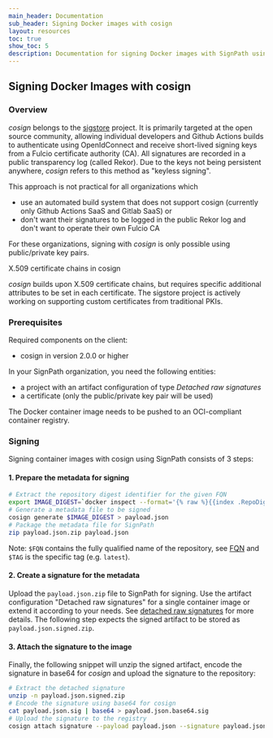 ```yaml
---
main_header: Documentation
sub_header: Signing Docker images with cosign
layout: resources
toc: true
show_toc: 5
description: Documentation for signing Docker images with SignPath using cosign
---
```


## Signing Docker Images with cosign

### Overview

_cosign_ belongs to the [sigstore](https://www.sigstore.dev/) project. It is primarily targeted at the open source community, allowing individual developers and Github Actions builds to authenticate using OpenIdConnect and receive short-lived signing keys from a Fulcio certificate authority (CA). All signatures are recorded in a public transparency log (called Rekor). Due to the keys not being persistent anywhere, _cosign_ refers to this method as "keyless signing".

This approach is not practical for all organizations which
* use an automated build system that does not support cosign (currently only Github Actions SaaS and Gitlab SaaS) or
* don't want their signatures to be logged in the public Rekor log and don't want to operate their own Fulcio CA

For these organizations, signing with _cosign_ is only possible using public/private key pairs.

<div class="panel info" markdown="1">
<div class="panel-header">X.509 certificate chains in cosign</div>

_cosign_ builds upon X.509 certificate chains, but requires specific additional attributes to be set in each certificate. The sigstore project is actively working on supporting custom certificates from traditional PKIs.

</div>

### Prerequisites

Required components on the client: 
* cosign in version 2.0.0 or higher

In your SignPath organization, you need the following entities:
* a project with an artifact configuration of type _Detached raw signatures_
* a certificate (only the public/private key pair will be used)

The Docker container image needs to be pushed to an OCI-compliant container registry.

### Signing

Signing container images with cosign using SignPath consists of 3 steps:

#### 1. Prepare the metadata for signing

~~~ bash
# Extract the repository digest identifier for the given FQN
export IMAGE_DIGEST=`docker inspect --format='{% raw %}{{index .RepoDigests 0}}{% endraw %}' "$FQN:$TAG"`
# Generate a metadata file to be signed
cosign generate $IMAGE_DIGEST > payload.json
# Package the metadata file for SignPath
zip payload.json.zip payload.json
~~~

Note: `$FQN` contains the fully qualified name of the repository, see [FQN](#fqn) and `$TAG` is the specific tag (e.g. `latest`).

#### 2. Create a signature for the metadata

Upload the `payload.json.zip` file to SignPath for signing. Use the artifact configuration "Detached raw signatures" for a single container image or extend it according to your needs. See [detached raw signatures](/documentation/artifact-configuration#detached-raw-signatures') for more details. The following step expects the signed artifact to be stored as `payload.json.signed.zip`.

#### 3. Attach the signature to the image

Finally, the following snippet will unzip the signed artifact, encode the signature in base64 for _cosign_ and upload the signature to the repository:

~~~ bash
# Extract the detached signature
unzip -n payload.json.signed.zip
# Encode the signature using base64 for cosign
cat payload.json.sig | base64 > payload.json.base64.sig
# Upload the signature to the registry
cosign attach signature --payload payload.json --signature payload.json.base64.sig $IMAGE_DIGEST
~~~